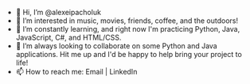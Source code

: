 - 👋 Hi, I’m @alexeipacholuk
- 👀 I’m interested in music, movies, friends, coffee, and the outdoors!
- 🌱 I’m constantly learning, and right now I'm practicing Python, Java, JavaScript, C#, and HTML/CSS.
- 💞️ I’m always looking to collaborate on some Python and Java applications. Hit me up and I'd be happy to help bring your project to life!
- 📫 How to reach me: Email | LinkedIn

<!---
alexeipacholuk/alexeipacholuk is a ✨ special ✨ repository because its `README.md` (this file) appears on your GitHub profile.
You can click the Preview link to take a look at your changes.
--->
